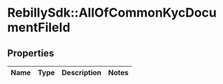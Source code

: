 # RebillySdk::AllOfCommonKycDocumentFileId

## Properties
Name | Type | Description | Notes
------------ | ------------- | ------------- | -------------

